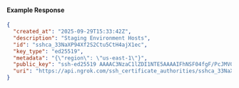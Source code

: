 <!-- Code generated for API Clients. DO NOT EDIT. -->

#### Example Response

```json
{
  "created_at": "2025-09-29T15:33:42Z",
  "description": "Staging Environment Hosts",
  "id": "sshca_33NaXP94Xf2S2Ctu5CtH4ajX1ec",
  "key_type": "ed25519",
  "metadata": "{\"region\": \"us-east-1\"}",
  "public_key": "ssh-ed25519 AAAAC3NzaC1lZDI1NTE5AAAAIFhNSF04fgF/PcJMVGlMf60mUyGP1SQf3Ad00TOom1YY",
  "uri": "https://api.ngrok.com/ssh_certificate_authorities/sshca_33NaXP94Xf2S2Ctu5CtH4ajX1ec"
}
```
